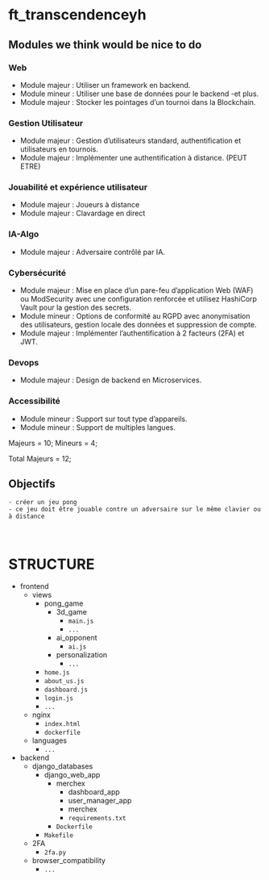 # ft_transcendenceyh

## Modules we think would be nice to do

### Web
- Module majeur : Utiliser un framework en backend.
- Module mineur : Utiliser une base de données pour le backend -et plus.
- Module majeur : Stocker les pointages d’un tournoi dans la Blockchain.

### Gestion Utilisateur
- Module majeur : Gestion d’utilisateurs standard, authentification et utilisateurs en tournois.
- Module majeur : Implémenter une authentification à distance. (PEUT ETRE)

### Jouabilité et expérience utilisateur
- Module majeur : Joueurs à distance
- Module majeur : Clavardage en direct

### IA-Algo
- Module majeur : Adversaire contrôlé par IA.

### Cybersécurité
- Module majeur : Mise en place d’un pare-feu d’application Web (WAF) ou
ModSecurity avec une configuration renforcée et utilisez HashiCorp Vault pour la
gestion des secrets.
- Module mineur : Options de conformité au RGPD avec anonymisation des utilisateurs, gestion locale des données et suppression de compte.
- Module majeur : Implémenter l’authentification à 2 facteurs (2FA) et JWT.

### Devops
- Module majeur : Design de backend en Microservices.

### Accessibilité
- Module mineur : Support sur tout type d’appareils.
- Module mineur : Support de multiples langues.

Majeurs = 10;
Mineurs = 4;

Total Majeurs = 12;

## Objectifs
	- créer un jeu pong
	- ce jeu doit être jouable contre un adversaire sur le même clavier ou à distance

&nbsp;

# STRUCTURE

- frontend
	- views
		- pong_game
			- 3d_game
				- `main.js`
				- `...`
			- ai_opponent
				- `ai.js`
			- personalization
				- `...`
		- `home.js`
		- `about_us.js`
		- `dashboard.js`
		- `login.js`
		- `...`
	- nginx
		- `index.html`
		- `dockerfile`
	- languages
		- `...`
- backend
	- django_databases
   		- django_web_app
	   		- merchex
				- dashboard_app
				- user_manager_app
	  			- merchex
	       		- `requirements.txt`
        	- `Dockerfile`
  		- `Makefile`
	- 2FA
		- `2fa.py`
	- browser_compatibility
		- `...`



